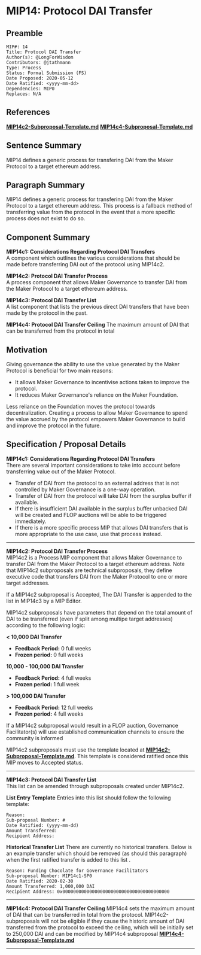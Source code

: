 # MIP14: Protocol DAI Transfer

## Preamble
```
MIP#: 14
Title: Protocol DAI Transfer
Author(s): @LongForWisdom
Contributors: @jtathmann
Type: Process
Status: Formal Submission (FS)
Date Proposed: 2020-05-12
Date Ratified: <yyyy-mm-dd>
Dependencies: MIP0
Replaces: N/A
```
## References
**[MIP14c2-Subproposal-Template.md](MIP14c2-Subproposal-Template.md)**
**[MIP14c4-Subproposal-Template.md](MIP14c4-Subproposal-Template.md)**

## Sentence Summary

MIP14 defines a generic process for transfering DAI from the Maker Protocol to a target ethereum address.

## Paragraph Summary

MIP14 defines a generic process for transfering DAI from the Maker Protocol to a target ethereum address. This process is a fallback method of transferring value from the protocol in the event that a more specific process does not exist to do so. 

## Component Summary

**MIP14c1: Considerations Regarding Protocol DAI Transfers**  
A component which outlines the various considerations that should be made before transferring DAI out of the protocol using MIP14c2.

**MIP14c2: Protocol DAI Transfer Process**  
A process component that allows Maker Governance to transfer DAI from the Maker Protocol to a target ethereum address.

**MIP14c3: Protocol DAI Transfer List**  
A list component that lists the previous direct DAI transfers that have been made by the protocol in the past.

**MIP14c4: Protocol DAI Transfer Ceiling**
The maximum amount of DAI that can be transferred from the protocol in total


## Motivation

Giving governance the ability to use the value generated by the Maker Protocol is beneficial for two main reasons:
- It allows Maker Governance to incentivise actions taken to improve the protocol.
- It reduces Maker Governance's reliance on the Maker Foundation.

Less reliance on the Foundation moves the protocol towards decentralization. Creating a process to allow Maker Governance to spend the value accrued by the protocol empowers Maker Governance to build and improve the protocol in the future.

## Specification / Proposal Details

**MIP14c1: Considerations Regarding Protocol DAI Transfers**  
There are several important considerations to take into account before transferring value out of the Maker Protocol.
- Transfer of DAI from the protocol to an external address that is not controlled by Maker Governance is a one-way operation.
- Transfer of DAI from the protocol will take DAI from the surplus buffer if available.
- If there is insufficient DAI available in the surplus buffer unbacked DAI will be created and FLOP auctions will be able to be triggered immediately.
- If there is a more specific process MIP that allows DAI transfers that is more appropriate to the use case, use that process instead.

---

**MIP14c2: Protocol DAI Transfer Process**  
MIP14c2 is a Process MIP component that allows Maker Governance to transfer DAI from the Maker Protocol to a target ethereum address. Note that MIP14c2 subproposals are technical subproposals, they define executive code that transfers DAI from the Maker Protocol to one or more target addresses.

If a MIP14c2 subproposal is Accepted, The DAI Transfer is appended to the list in MIP14c3 by a MIP Editor.

MIP14c2 subproposals have parameters that depend on the total amount of DAI to be transferred (even if split among multipe target addresses) according to the following logic:

**< 10,000 DAI Transfer**
- **Feedback Period:** 0 full weeks
- **Frozen period:** 0 full weeks

**10,000 - 100,000 DAI Transfer**
- **Feedback Period:** 4 full weeks
- **Frozen period:** 1 full week

**> 100,000 DAI Transfer**
- **Feedback Period:** 12 full weeks
- **Frozen period:** 4 full weeks

If a MIP14c2 subproposal would result in a FLOP auction, Governance Facilitator(s) will use established communication channels to ensure the community is informed

MIP14c2 subproposals must use the template located at **[MIP14c2-Subproposal-Template.md](MIP14c2-Subproposal-Template.md)**. This template is considered ratified once this MIP moves to Accepted status.

---

**MIP14c3: Protocol DAI Transfer List**  
This list can be amended through subproposals created under MIP14c2.

**List Entry Template**
Entries into this list should follow the following template:
```
Reason:
Sub-proposal Number: #
Date Ratified: (yyyy-mm-dd)
Amount Transferred:
Recipient Address:
```

**Historical Transfer List**
There are currently no historical transfers. Below is an example transfer which should be removed (as should this paragraph) when the first ratified transfer is added to this list .
```
Reason: Funding Chocolate for Governance Facilitators
Sub-proposal Number: MIP14c1-SP0
Date Ratified: 2020-02-30
Amount Transferred: 1,000,000 DAI
Recipient Address: 0x0000000000000000000000000000000000000000
```

---

**MIP14c4: Protocol DAI Transfer Ceiling** 
MIP14c4 sets the maximum amount of DAI that can be transferred in total from the protocol.  MIP14c2-subproposals will not be eligible if they cause the historic amount of DAI transferred from the protocol to exceed the ceiling, which will be initially set to 250,000 DAI and can be modified by MIP14c4 subproposal **[MIP14c4-Subproposal-Template.md](MIP14c4-Subproposal-Template.md)**

---